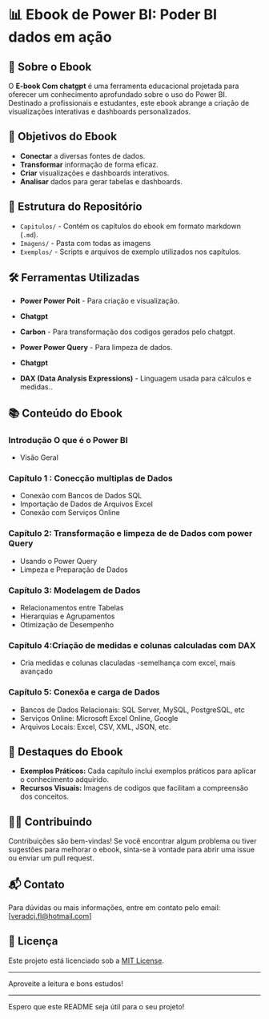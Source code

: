 
# 📊 Ebook de Power BI: Poder BI dados em ação



## 📖 Sobre o Ebook

O **E-book Com chatgpt** é uma ferramenta educacional projetada para oferecer um conhecimento aprofundado sobre o uso do Power BI. Destinado a profissionais e estudantes, este ebook abrange  a criação de visualizações interativas e dashboards personalizados.

## 🚀 Objetivos do Ebook

- **Conectar** a diversas fontes de dados.
- **Transformar** informação de forma eficaz.
- **Criar** visualizações e dashboards interativos.
- **Analisar** dados para gerar tabelas e dashboards.

## 📂 Estrutura do Repositório

- `Capitulos/` - Contém os capítulos do ebook em formato markdown (`.md`).
- `Imagens/` - Pasta com todas as imagens 
- `Exemplos/` - Scripts e arquivos de exemplo utilizados nos capítulos.


## 🛠️ Ferramentas Utilizadas

- **Power Power Poit** - Para criação e visualização.
- **Chatgpt** 
- **Carbon** - Para transformação dos codigos gerados pelo chatgpt.

- **Power Power Query** - Para limpeza de dados.
- **Chatgpt** 
- **DAX (Data Analysis Expressions)** - Linguagem usada para cálculos e medidas..



## 📚 Conteúdo do Ebook

###  Introdução O que é o Power BI
- Visão Geral


### Capítulo 1 : Conecção multiplas de Dados
- Conexão com Bancos de Dados SQL
- Importação de Dados de Arquivos Excel
- Conexão com Serviços Online

### Capítulo 2: Transformação e limpeza de  de Dados com power Query
- Usando o Power Query
- Limpeza e Preparação de Dados


### Capítulo 3: Modelagem de Dados
- Relacionamentos entre Tabelas
- Hierarquias e Agrupamentos
- Otimização de Desempenho

### Capítulo 4:Criação de medidas e colunas calculadas com DAX
- Cria medidas e colunas claculadas
-semelhança com excel, mais avançado



### Capítulo 5: Conexõa e carga de Dados
- Bancos de Dados Relacionais: SQL Server, MySQL, PostgreSQL, etc
- Serviços Online: Microsoft Excel Online, Google 
- Arquivos Locais: Excel, CSV, XML, JSON, etc.


## 🌟 Destaques do Ebook

- **Exemplos Práticos:** Cada capítulo inclui exemplos práticos para aplicar o conhecimento adquirido.
- **Recursos Visuais:** Imagens de codigos que facilitam a compreensão dos conceitos.


## 🧑‍💻 Contribuindo

Contribuições são bem-vindas! Se você encontrar algum problema ou tiver sugestões para melhorar o ebook, sinta-se à vontade para abrir uma issue ou enviar um pull request.

## 📬 Contato

Para dúvidas ou mais informações, entre em contato pelo email: [veradcj.fl@hotmail.com]

## 📜 Licença

Este projeto está licenciado sob a [MIT License](LICENSE).

---

Aproveite a leitura e bons estudos!

---

Espero que este README seja útil para o seu projeto!

